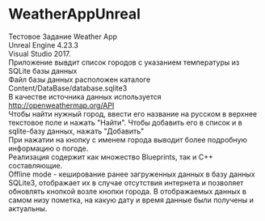 # WeatherAppUnreal
 Тестовое Задание Weather App  
 Unreal Engine 4.23.3  
 Visual Studio 2017.   
Приложение вывдит список городов с указанием температуры из SQLite базы данных  
Файл базы данных расположен каталоге Content/DataBase/database.sqlite3  
В качестве источника данных используется http://openweathermap.org/API  
Чтобы найти нужный город, ввести его название на русском в верхнее текстовое поле и нажать "Найти". Чтобы добавить его в список и в sqlite-базу данных, нажать "Добавить"  
При нажатии на кнопку с именем города выводит более подробную информацию о погоде.  
Реализация содержит как множество Blueprints, так и C++ составляющие.  
Offline mode - кеширование ранее загруженных данных в базу данных SQLite3, отображает их в
случае отсутствия интернета и позволяет обновлять кнопкой возле кнопки города. В отображаемых данных в самом низу пометка, на какую дату и
время данные были получены и актуальны.  

